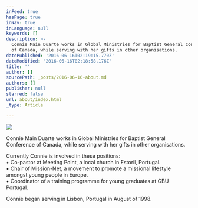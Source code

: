 ```yaml
---
inFeed: true
hasPage: true
inNav: true
inLanguage: null
keywords: []
description: >-
  Connie Main Duarte works in Global Ministries for Baptist General Conference
  of Canada, while serving with her gifts in other organisations.
datePublished: '2016-06-16T02:19:15.770Z'
dateModified: '2016-06-16T02:18:58.176Z'
title: ''
author: []
sourcePath: _posts/2016-06-16-about.md
authors: []
publisher: null
starred: false
url: about/index.html
_type: Article

---
```

![](https://the-grid-user-content.s3-us-west-2.amazonaws.com/92f63c72-2ae6-4771-98f3-6c951d1a38cd.jpg)

Connie Main Duarte works in Global Ministries for Baptist General Conference of Canada, while serving with her gifts in other organisations.

Currently Connie is involved in these positions:  
• Co-pastor at Meeting Point, a local church in Estoril, Portugal.  
• Chair of Mission-Net, a movement to promote a missional lifestyle amongst young people in Europe.  
• Coordinator of a training programme for young graduates at GBU Portugal.

Connie began serving in Lisbon, Portugal in August of 1998\.